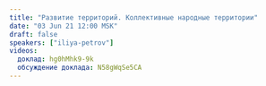 ```yaml
---
title: "Развитие территорий. Коллективные народные территории"
date: "03 Jun 21 12:00 MSK"
draft: false
speakers: ["iliya-petrov"]
videos:
  доклад: hg0hMhk9-9k
  обсуждение доклада: N58gWqSe5CA
---
```

